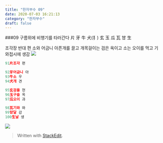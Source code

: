 ```yaml
---
title: "한자부수 09"
date: 2020-07-03 16:21:13
category: "한자부수"
draft: false
---
```


###09 구름위에 비행기를 타러간다
片 牙 牛 犬(犭) 玄 玉 瓜 瓦 甘 生

조각장 반대 편
소와       어금니 아픈개를 끌고 
개목걸이는 검은 옥이고 소는  오이를 먹고
기와접시에 생감
![](https://i.ibb.co/S74LRxk/2020-07-03-11-43-26.png)
```js
91片조각 편

92牙어금니 아
93牛소 우
94犬개 견

95玄검을 현
96玉구슬 옥
97瓜오이 과

98瓦기와 와
99甘달 감
100生날 생

```
![](https://i.ibb.co/G0thvDY/2020-06-26-11-19-52.png)

> Written with [StackEdit](https://stackedit.io/).
<!--stackedit_data:
eyJoaXN0b3J5IjpbLTk1NDk2MTgzNSwtMTkwMDU5OTY3MSwxOD
gyMDU3NDc0LDMzMzY1MTkxMywtMjUxODg2NzkyLDE4NDgxOTU5
NDVdfQ==
-->